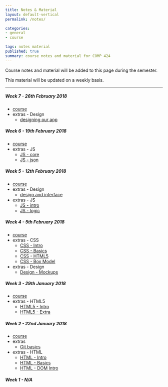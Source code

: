 ```yaml
---
title: Notes & Material
layout: default-vertical
permalink: /notes/

categories:
- general
- course

tags: notes material
published: true
summary: course notes and material for COMP 424
---
```


Course notes and material will be added to this page during the semester.

This material will be updated on a weekly basis.

***

<!--
##### Week 15 - 4th December 2017
  * extras - Final Report Outline
    * [Final Report Outline](/assets/docs/2017/comp424-final-report-outline.pdf)

##### Week 14 - 27th November 2017
  * [course](/assets/docs/2017/Comp424-week14.pdf)
  * extras - Final Report Outline
    * [Final Report Outline](/assets/docs/2017/comp424-final-report-outline.pdf)
  * extras - Heroku & Git setup
    * [Heroku & Git](/assets/docs/extras/2017/fall/various/git-heroku-setup.pdf)
    * [Heroku & MongoDB](/assets/docs/extras/2017/fall/various/heroku-mongodb-setup.pdf)
  * extras - MongoDB & Native Driver
    * [Data Stores and APIs - using MongoDB and native driver](/assets/docs/extras/2017/fall/various/data-stores-apis.pdf)
  * extras - Node.js APIs, MongoDB, Testing, Heroku, &c.
    * [Heroku and Postman](/assets/docs/extras/2017/fall/node-apis/api-heroku-mongo.pdf)
    * [Node.js API](/assets/docs/extras/2017/fall/node-apis/node-todos-api.pdf)
    * [Node.js API Testing](/assets/docs/extras/2017/fall/node-apis/testing-todos-api.pdf)

##### Week 13 - 20th November 2017
  * [course](/assets/docs/2017/Comp424-week13.pdf)
  * extras - various
    * [Google APIs - overview](/assets/docs/extras/2017/fall/various/google-apis-overview.pdf)
    * [Google OAuth 2.0 & APIs](/assets/docs/extras/2017/fall/various/oauth-google-api.pdf)

##### Week 12 - 13th November 2017
  * [course](/assets/docs/2017/Comp424-week12.pdf)
  * extras - Node.js, Express, and MongoDB
    * [Node.js outline](/assets/docs/extras/2017/fall/node/nodejs-outline.pdf)
    * [Node.js and Express](/assets/docs/extras/2017/fall/node/nodejs-express-outline.pdf)
    * [Node.js and MongoDB](/assets/docs/extras/2017/fall/node/nodejs-mongo-outline.pdf)
  * extras - Final Report Outline
    * [Final Report Outline](/assets/docs/2017/comp424-final-report-outline.pdf)

##### Week 11 - 6th November 2017
  * [course](/assets/docs/2017/Comp424-week11.pdf)
  * extras
    * [JS - Generators and Promises](/assets/docs/extras/2017/fall/js/js-generators-promises.pdf)

##### Week 10 - 30th October 2017
  * [course](/assets/docs/2017/Comp424-week10.pdf)
  * extras
    * [design and information architecture](/assets/docs/extras/2017/fall/design/design-information-architecture.pdf)

##### Week 8 - 16th October 2017
  * N/A

-->

##### Week 7 - 26th February 2018
  * [course](/assets/docs/2018/comp424-week7.pdf)
  * extras - Design
    * [designing our app](/assets/docs/extras/2018/spring/design/design-our-app.pdf)

##### Week 6 - 19th February 2018
  * [course](/assets/docs/2018/comp424-week6.pdf)
  * extras - JS
    * [JS - core](/assets/docs/extras/2018/spring/js/js-core.pdf)
    * [JS - json](/assets/docs/extras/2018/spring/js/js-json.pdf)

##### Week 5 - 12th February 2018
  * [course](/assets/docs/2018/comp424-week5.pdf)
  * extras - Design
    * [design and interface](/assets/docs/extras/2018/spring/design/design-interface-intro.pdf)
  * extras - JS
    * [JS - intro](/assets/docs/extras/2018/spring/js/js-intro.pdf)
    * [JS - logic](/assets/docs/extras/2018/spring/js/js-logic.pdf)

##### Week 4 - 5th February 2018
  * [course](/assets/docs/2018/comp424-week4.pdf)
  * extras - CSS
    * [CSS - Intro](/assets/docs/extras/2018/spring/css/css-intro.pdf)
    * [CSS - Basics](/assets/docs/extras/2018/spring/css/css-basics.pdf)
    * [CSS - HTML5](/assets/docs/extras/2018/spring/css/css-html5.pdf)
    * [CSS - Box Model](/assets/docs/extras/2018/spring/css/css-box-model.pdf)
  * extras - Design
    * [Design - Mockups](/assets/docs/extras/2018/spring/design/design-mockups.pdf)

##### Week 3 - 29th January 2018
  * [course](/assets/docs/2018/comp424-week3.pdf)
  * extras - HTML5
    * [HTML5 - Intro](/assets/docs/extras/2018/spring/html5/html5-intro.pdf)
    * [HTML5 - Extra](/assets/docs/extras/2018/spring/html5/html5-extra.pdf)

##### Week 2 - 22nd January 2018
  * [course](/assets/docs/2018/comp424-week2.pdf)
  * extras
    * [Git basics](/assets/docs/extras/git-basics.pdf)
  * extras - HTML
    * [HTML - Intro](/assets/docs/extras/2018/spring/html/html-intro.pdf)
    * [HTML - Basics](/assets/docs/extras/2018/spring/html/html-basics.pdf)
    * [HTML - DOM Intro](/assets/docs/extras/2018/spring/html/html-dom-intro.pdf)

##### Week 1 - N/A

